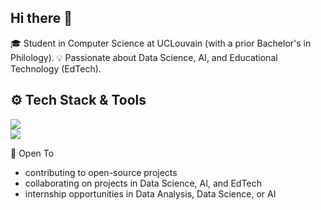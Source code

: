 ## Hi there 👋

🎓 Student in Computer Science at UCLouvain (with a prior Bachelor's in Philology).
💡 Passionate about Data Science, AI, and Educational Technology (EdTech).


## ⚙️ Tech Stack & Tools
<p align="left">
<img src="https://skillicons.dev/icons?i=python,java,sql,js" />
<br/>
<img src="https://skillicons.dev/icons?i=pandas,numpy,git,vscode" />
</p>

🤝 Open To
- contributing to open-source projects
- collaborating on projects in Data Science, AI, and EdTech
- internship opportunities in Data Analysis, Data Science, or AI
